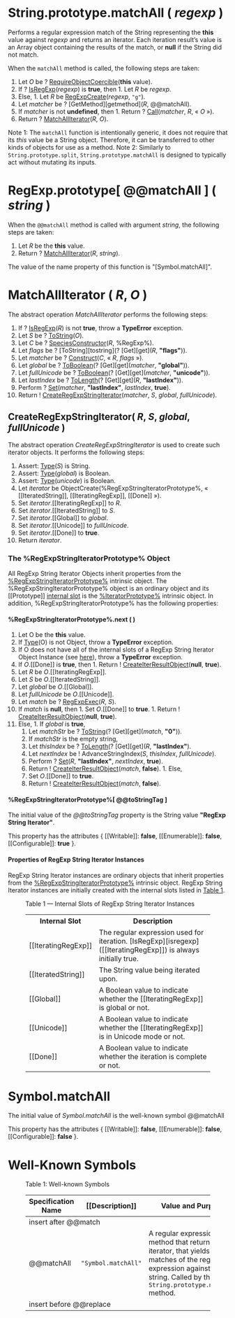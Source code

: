 # String.prototype.matchAll ( *regexp* )</h1>

Performs a regular expression match of the String representing the **this** value against *regexp* and returns an iterator. Each iteration result’s value is an Array object containing the results of the match, or **null** if the String did not match.

When the `matchAll` method is called, the following steps are taken:
  1. Let *O* be ? [RequireObjectCoercible][require-object-coercible](**this** value).
  1. If ? [IsRegExp][isregexp](*regexp*) is **true**, then
    1. Let *R* be *regexp*.
  1. Else,
    1. Let *R* be [RegExpCreate][regexp-create](*regexp*, `"g"`).
  1. Let *matcher* be ? [GetMethod][getmethod](*R*, @@matchAll).
  1. If *matcher* is not **undefined**, then
    1. Return ? [Call](call)(*matcher*, *R*, &laquo; *O* &raquo;).
  1. Return ? [MatchAllIterator](#matchalliterator)(*R*, *O*).

Note 1: The `matchAll` function is intentionally generic, it does not require that its *this* value be a String object. Therefore, it can be transferred to other kinds of objects for use as a method.
Note 2: Similarly to `String.prototype.split`, `String.prototype.matchAll` is designed to typically act without mutating its inputs.

# RegExp.prototype[ @@matchAll ] ( *string* )

When the `@@matchAll` method is called with argument *string*, the following steps are taken:
  1. Let *R* be the **this** value.
  1. Return ? [MatchAllIterator](#matchalliterator)(*R*, *string*).

The value of the name property of this function is "[Symbol.matchAll]".

# MatchAllIterator ( *R*, *O* )

The abstract operation *MatchAllIterator* performs the following steps:
  1. If ? [IsRegExp][isregexp](*R*) is not **true**, throw a **TypeError** exception.
  1. Let *S* be ? [ToString][to-string](*O*).
  1. Let *C* be ? [SpeciesConstructor][species-constructor](*R*, %RegExp%).
  1. Let *flags* be ? [ToString][tostring](? [Get][get](*R*, **"flags"**)).
  1. Let *matcher* be ? [Construct][construct](*C*, « *R*, *flags* »).
  1. Let *global* be ? [ToBoolean][to-boolean](? [Get][get](*matcher*, **"global"**)).
  1. Let *fullUnicode* be ? [ToBoolean][to-boolean](? [Get][get](*matcher*, **"unicode"**)).
  1. Let *lastIndex* be ? [ToLength][tolength](? [Get][get](*R*, **"lastIndex"**)).
  1. Perform ? [Set][set](*matcher*, **"lastIndex"**, *lastIndex*, **true**).
  1. Return ! [CreateRegExpStringIterator](#createregexpstringiterator-abstract-operation)(*matcher*, *S*, *global*, *fullUnicode*).

## CreateRegExpStringIterator( *R*, *S*, *global*, *fullUnicode* )

The abstract operation *CreateRegExpStringIterator* is used to create such iterator objects. It performs the following steps:
  1. Assert: [Type][type](*S*) is String.
  1. Assert: [Type][type](*global*) is Boolean.
  1. Assert: [Type][type](*unicode*) is Boolean.
  1. Let *iterator* be ObjectCreate(<emu-xref href="#%RegExpStringIteratorPrototype%">%RegExpStringIteratorPrototype%</emu-xref>, « [[IteratedString]], [[IteratingRegExp]], [[Done]] »).
  1. Set *iterator*.[[IteratingRegExp]] to *R*.
  1. Set *iterator*.[[IteratedString]] to *S*.
  1. Set *iterator*.[[Global]] to *global*.
  1. Set *iterator*.[[Unicode]] to *fullUnicode*.
  1. Set *iterator*.[[Done]] to **true**.
  1. Return *iterator*.

### The %RegExpStringIteratorPrototype% Object

All RegExp String Iterator Objects inherit properties from the [%RegExpStringIteratorPrototype%](#the-regexpstringiteratorprototype-object) intrinsic object. The %RegExpStringIteratorPrototype% object is an ordinary object and its [[Prototype]] [internal slot][internal-slot] is the [%IteratorPrototype%][iterator-prototype] intrinsic object</a>. In addition, %RegExpStringIteratorPrototype% has the following properties:

#### %RegExpStringIteratorPrototype%.next ( )
  1. Let O be the **this** value.
  1. If [Type][type](O) is not Object, throw a **TypeError** exception.
  1. If O does not have all of the internal slots of a RegExp String Iterator Object Instance (see [here](#PropertiesOfRegExpStringIteratorInstances)), throw a **TypeError** exception.
  1. If *O*.[[Done]] is **true**, then
    1. Return ! [CreateIterResultObject][create-iter-result-object](**null**, **true**).
  1. Let *R* be *O*.[[IteratingRegExp]].
  1. Let *S* be *O*.[[IteratedString]].
  1. Let *global* be *O*.[[Global]].
  1. Let *fullUnicode* be *O*.[[Unicode]].
  1. Let *match* be ? [RegExpExec][regexp-exec](*R*, *S*).
  1. If *match* is **null**, then
    1. Set *O*.[[Done]] to **true**.
    1. Return ! [CreateIterResultObject][create-iter-result-object](**null**, **true**).
  1. Else,
    1. If *global* is **true**,
      1. Let *matchStr* be ? [ToString][to-string](? [Get][get](*match*, **"0"**)).
      1. If *matchStr* is the empty string,
        1. Let *thisIndex* be ? [ToLength][tolength](? [Get][get](*R*, **"lastIndex"**).
        1. Let *nextIndex* be ! AdvanceStringIndex(*S*, *thisIndex*, *fullUnicode*).
        1. Perform ? [Set][set](*R*, **"lastIndex"**, *nextIndex*, **true**).
      1. Return ! [CreateIterResultObject][create-iter-result-object](*match*, **false**).
    1. Else,
      1. Set *O*.[[Done]] to **true**.
      1. Return ! [CreateIterResultObject][create-iter-result-object](_match_, **false**).

#### %RegExpStringIteratorPrototype%[ @@toStringTag ]

The initial value of the _@@toStringTag_ property is the String value **"RegExp String Iterator"**.</p>
This property has the attributes { [[Writable]]: **false**, [[Enumerable]]: **false**, [[Configurable]]: **true** }.</p>

#### Properties of RegExp String Iterator Instances</h1>

RegExp String Iterator instances are ordinary objects that inherit properties from the [%RegExpStringIteratorPrototype%](#%RegExpStringIteratorPrototype%) intrinsic object. RegExp String Iterator instances are initially created with the internal slots listed in <a href="#table-1">Table 1</a>.</p>

<figure>
  <figcaption><span id="table-1">Table 1</span> — Internal Slots of RegExp String Iterator Instances</figcaption>
  <table class="real-table">
    <tbody>
      <tr>
        <th>Internal Slot</th>
        <th>Description</th>
      </tr>
      <tr>
        <td>[[IteratingRegExp]]</td>
        <td>The regular expression used for iteration. [IsRegExp][isregexp]([[IteratingRegExp]]) is always initially true.</td>
      </tr>
      <tr>
        <td>[[IteratedString]]</td>
        <td>The String value being iterated upon.</td>
      </tr>
      <tr>
        <td>[[Global]]</td>
        <td>A Boolean value to indicate whether the [[IteratingRegExp]] is global or not.</td>
      </tr>
      <tr>
        <td>[[Unicode]]</td>
        <td>A Boolean value to indicate whether the [[IteratingRegExp]] is in Unicode mode or not.</td>
      </tr>
      <tr>
        <td>[[Done]]</td>
        <td>A Boolean value to indicate whether the iteration is complete or not.</td>
      </tr>
    </tbody>
  </table>
</figure>

# Symbol.matchAll

The initial value of *Symbol.matchAll* is the well-known symbol @@matchAll

This property has the attributes { [[Writable]]: **false**, [[Enumerable]]: **false**, [[Configurable]]: **false** }.

# Well-Known Symbols

<figure>
  <figcaption>Table 1: Well-known Symbols</figcaption>
  <table>
    <thead>
      <tr>
        <th>Specification Name</th>
        <th>[[Description]]</th>
        <th>Value and Purpose</th>
      </tr>
    </thead>
    <tbody>
      <tr>
        <td colspan="3">insert after @@match</td>
      </tr>
      <tr>
        <td>@@matchAll</td>
        <td><code>"Symbol.matchAll"</code></td>
        <td>A regular expression method that returns an iterator, that yields matches of the regular expression against a string. Called by the <code>String.prototype.matchAll</code> method.</td>
      </tr>
      <tr>
        <td colspan="3">insert before @@replace</td>
      </tr>
    </tbody>
  </table>
</figure>

[to-string]: https://tc39.github.io/ecma262/#sec-tostring
[regexp-create]: https://tc39.github.io/ecma262/#sec-regexpcreate
[regexp-exec]: https://tc39.github.io/ecma262/#sec-regexpexec
[require-object-coercible]: https://tc39.github.io/ecma262/#sec-requireobjectcoercible
[internal-slot]: https://tc39.github.io/ecma262/#sec-object-internal-methods-and-internal-slots
[type]: https://tc39.github.io/ecma262/#sec-ecmascript-data-types-and-values
[iterator-prototype]: https://tc39.github.io/ecma262/#sec-%iteratorprototype%-object
[create-iter-result-object]: https://tc39.github.io/ecma262/#sec-createiterresultobject
[isregexp]: https://tc39.github.io/ecma262/#sec-isregexp
[object-create]: https://tc39.github.io/ecma262/#sec-objectcreate
[call]: https://tc39.github.io/ecma262/#sec-call
[species-constructor]: https://tc39.github.io/ecma262/#sec-speciesconstructor
[construct]: https://tc39.github.io/ecma262/#sec-construct
[tolength]: https://tc39.github.io/ecma262/#sec-tolength
[set]: https://tc39.github.io/ecma262/#sec-set-o-p-v-throw
[to-boolean]: https://tc39.github.io/ecma262/#sec-toboolean
